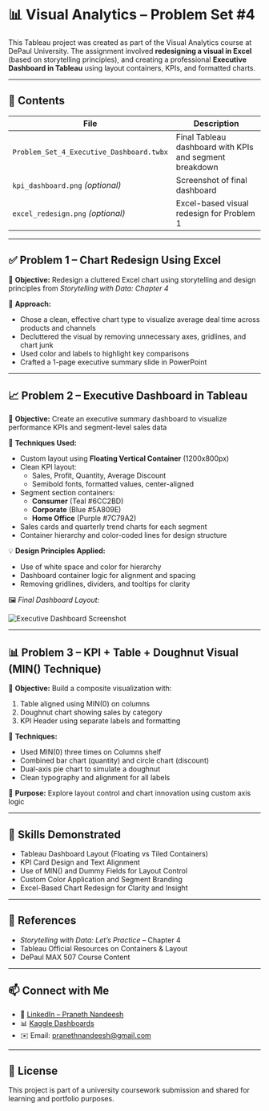 # 📊 Visual Analytics – Problem Set #4 

This Tableau project was created as part of the Visual Analytics course at DePaul University. The assignment involved **redesigning a visual in Excel** (based on storytelling principles), and creating a professional **Executive Dashboard in Tableau** using layout containers, KPIs, and formatted charts.

---

## 📁 Contents

| File | Description |
|------|-------------|
| `Problem_Set_4_Executive_Dashboard.twbx` | Final Tableau dashboard with KPIs and segment breakdown |
| `kpi_dashboard.png` *(optional)* | Screenshot of final dashboard |
| `excel_redesign.png` *(optional)* | Excel-based visual redesign for Problem 1 |

---

## ✅ Problem 1 – Chart Redesign Using Excel

📘 **Objective:** Redesign a cluttered Excel chart using storytelling and design principles from *Storytelling with Data: Chapter 4*

🎯 **Approach:**
- Chose a clean, effective chart type to visualize average deal time across products and channels
- Decluttered the visual by removing unnecessary axes, gridlines, and chart junk
- Used color and labels to highlight key comparisons
- Crafted a 1-page executive summary slide in PowerPoint

---

## 📈 Problem 2 – Executive Dashboard in Tableau

📘 **Objective:** Create an executive summary dashboard to visualize performance KPIs and segment-level sales data

🔧 **Techniques Used:**
- Custom layout using **Floating Vertical Container** (1200x800px)
- Clean KPI layout:
  - Sales, Profit, Quantity, Average Discount
  - Semibold fonts, formatted values, center-aligned
- Segment section containers:
  - **Consumer** (Teal #6CC2BD)
  - **Corporate** (Blue #5A809E)
  - **Home Office** (Purple #7C79A2)
- Sales cards and quarterly trend charts for each segment
- Container hierarchy and color-coded lines for design structure

💡 **Design Principles Applied:**
- Use of white space and color for hierarchy
- Dashboard container logic for alignment and spacing
- Removing gridlines, dividers, and tooltips for clarity

🖼️ *Final Dashboard Layout:*

![Executive Dashboard Screenshot](dashboard_screenshot.png)

---

## 📊 Problem 3 – KPI + Table + Doughnut Visual (MIN() Technique)

📘 **Objective:** Build a composite visualization with:
1. Table aligned using MIN(0) on columns
2. Doughnut chart showing sales by category
3. KPI Header using separate labels and formatting

🔧 **Techniques:**
- Used MIN(0) three times on Columns shelf
- Combined bar chart (quantity) and circle chart (discount)
- Dual-axis pie chart to simulate a doughnut
- Clean typography and alignment for all labels

🎯 **Purpose:** Explore layout control and chart innovation using custom axis logic

---

## 🧠 Skills Demonstrated

- Tableau Dashboard Layout (Floating vs Tiled Containers)
- KPI Card Design and Text Alignment
- Use of MIN() and Dummy Fields for Layout Control
- Custom Color Application and Segment Branding
- Excel-Based Chart Redesign for Clarity and Insight

---

## 🔗 References

- *Storytelling with Data: Let’s Practice* – Chapter 4
- Tableau Official Resources on Containers & Layout
- DePaul MAX 507 Course Content

---

## 📫 Connect with Me

- 📍 [LinkedIn – Praneth Nandeesh](https://www.linkedin.com/in/praneth-nandeesh-789038285/)
- 📊 [Kaggle Dashboards](https://www.kaggle.com/pranethhh)
- ✉️ Email: pranethnandeesh@gmail.com

---

## 📌 License

This project is part of a university coursework submission and shared for learning and portfolio purposes.
